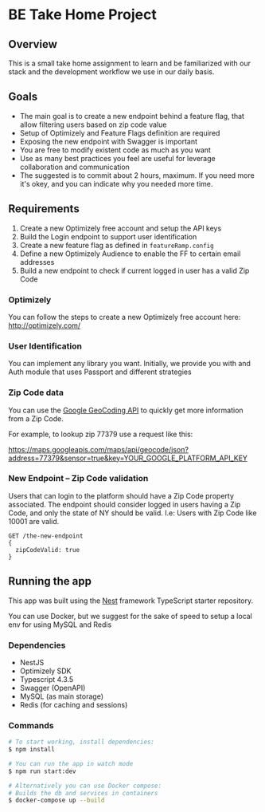 # BE Take Home Project

## Overview 

This is a small take home assignment to learn and be familiarized with our stack and the development workflow we use in our daily basis.

## Goals

- The main goal is to create a new endpoint behind a feature flag, that allow filtering users based on zip code value
- Setup of Optimizely and Feature Flags definition are required
- Exposing the new endpoint with Swagger is important
- You are free to modify existent code as much as you want
- Use as many best practices you feel are useful for leverage collaboration and communication
- The suggested is to commit about 2 hours, maximum. If you need more it's okey, and you can indicate why you needed more time.

## Requirements

1. Create a new Optimizely free account and setup the API keys
2. Build the Login endpoint to support user identification
3. Create a new feature flag as defined in `featureRamp.config`
4. Define a new Optimizely Audience to enable the FF to certain email addresses
5. Build a new endpoint to check if current logged in user has a valid Zip Code

### Optimizely

You can follow the steps to create a new Optimizely free account here: http://optimizely.com/

### User Identification 

You can implement any library you want. Initially, we provide you with and Auth module that uses Passport and different strategies 

### Zip Code data

You can use the [Google GeoCoding API](http://code.google.com/apis/maps/documentation/geocoding/) to quickly get more information from a Zip Code.

For example, to lookup zip 77379 use a request like this:

https://maps.googleapis.com/maps/api/geocode/json?address=77379&sensor=true&key=YOUR_GOOGLE_PLATFORM_API_KEY

### New Endpoint – Zip Code validation

Users that can login to the platform should have a Zip Code property associated. The endpoint should consider logged in users having a Zip Code, and only the state of NY should be valid. I.e: Users with Zip Code like 10001 are valid.

```
GET /the-new-endpoint
{
  zipCodeValid: true
}
```

## Running the app

This app was built using the [Nest](https://github.com/nestjs/nest) framework TypeScript starter repository.

You can use Docker, but we suggest for the sake of speed to setup a local env for using MySQL and Redis

### Dependencies

- NestJS
- Optimizely SDK
- Typescript 4.3.5
- Swagger (OpenAPI)
- MySQL (as main storage)
- Redis (for caching and sessions)

### Commands

```sh
# To start working, install dependencies:
$ npm install

# You can run the app in watch mode
$ npm run start:dev

# Alternatively you can use Docker compose:
# Builds the db and services in containers
$ docker-compose up --build
```
